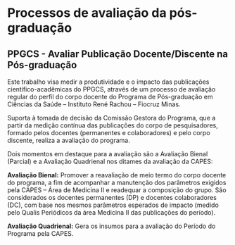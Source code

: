 # Processos de avaliação da pós-graduação
## PPGCS - Avaliar Publicação Docente/Discente na Pós-graduação

Este trabalho visa medir a produtividade e o impacto das publicações científico-acadêmicas do PPGCS, através de um processo de avaliação regular do perfil do corpo docente do Programa de Pós-graduação em Ciências da Saúde – Instituto René Rachou – Fiocruz Minas.

Suporta à tomada de decisão da Comissão Gestora do Programa, que a partir da medição contínua das publicações do corpo de pesquisadores, formado pelos docentes (permanentes e colaboradores) e pelo corpo discente, realiza a avaliação do programa.

Dois momentos em destaque para a avaliação são a Avaliação Bienal (Parcial) e a Avaliação Quadrienal nos ditames da avaliação da CAPES:

**Avaliação Bienal:** Promover a reavaliação de meio termo do corpo docente do programa, a fim de acompanhar a manutenção dos parâmetros exigidos pela CAPES – Área de Medicina II e readequar a composição do grupo. São considerados os docentes permanentes (DP) e docentes colaboradores (DC), com base nos mesmos parâmetros esperados de impacto (medido pelo Qualis Periódicos da área Medicina II das publicações do período).

**Avaliação Quadrienal:** Gera os insumos para a avaliação do Período do Programa pela CAPES.
